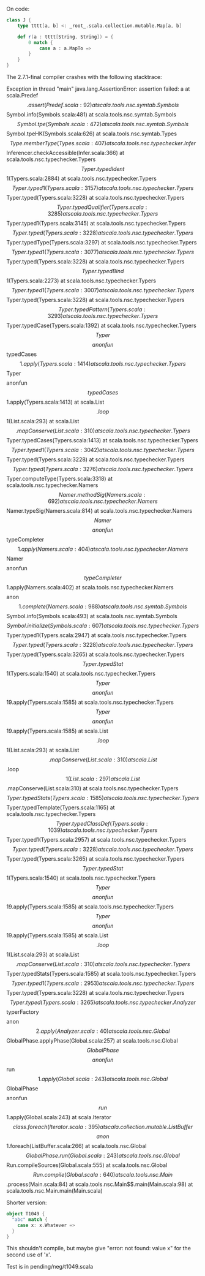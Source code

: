 On code:


```scala
class J {
    type tttt[a, b] <: _root_.scala.collection.mutable.Map[a, b]

    def r(a : tttt[String, String]) = {
        0 match {
            case a : a.MapTo =>
        }
    }
}
```

The 2.7.1-final compiler crashes with the following stacktrace:

Exception in thread "main" java.lang.AssertionError: assertion failed: a
	at scala.Predef$$.assert(Predef.scala:92)
	at scala.tools.nsc.symtab.Symbols$$Symbol.info(Symbols.scala:481)
	at scala.tools.nsc.symtab.Symbols$$Symbol.tpe(Symbols.scala:472)
	at scala.tools.nsc.symtab.Symbols$$Symbol.tpeHK(Symbols.scala:626)
	at scala.tools.nsc.symtab.Types$$Type.memberType(Types.scala:407)
	at scala.tools.nsc.typechecker.Infer$$Inferencer.checkAccessible(Infer.scala:366)
	at scala.tools.nsc.typechecker.Typers$$Typer.typedIdent$$1(Typers.scala:2884)
	at scala.tools.nsc.typechecker.Typers$$Typer.typed1(Typers.scala:3157)
	at scala.tools.nsc.typechecker.Typers$$Typer.typed(Typers.scala:3228)
	at scala.tools.nsc.typechecker.Typers$$Typer.typedQualifier(Typers.scala:3285)
	at scala.tools.nsc.typechecker.Typers$$Typer.typed1(Typers.scala:3145)
	at scala.tools.nsc.typechecker.Typers$$Typer.typed(Typers.scala:3228)
	at scala.tools.nsc.typechecker.Typers$$Typer.typedType(Typers.scala:3297)
	at scala.tools.nsc.typechecker.Typers$$Typer.typed1(Typers.scala:3077)
	at scala.tools.nsc.typechecker.Typers$$Typer.typed(Typers.scala:3228)
	at scala.tools.nsc.typechecker.Typers$$Typer.typedBind$$1(Typers.scala:2273)
	at scala.tools.nsc.typechecker.Typers$$Typer.typed1(Typers.scala:3007)
	at scala.tools.nsc.typechecker.Typers$$Typer.typed(Typers.scala:3228)
	at scala.tools.nsc.typechecker.Typers$$Typer.typedPattern(Typers.scala:3293)
	at scala.tools.nsc.typechecker.Typers$$Typer.typedCase(Typers.scala:1392)
	at scala.tools.nsc.typechecker.Typers$$Typer$$$$anonfun$$typedCases$$1.apply(Typers.scala:1414)
	at scala.tools.nsc.typechecker.Typers$$Typer$$$$anonfun$$typedCases$$1.apply(Typers.scala:1413)
	at scala.List$$.loop$$1(List.scala:293)
	at scala.List$$.mapConserve(List.scala:310)
	at scala.tools.nsc.typechecker.Typers$$Typer.typedCases(Typers.scala:1413)
	at scala.tools.nsc.typechecker.Typers$$Typer.typed1(Typers.scala:3042)
	at scala.tools.nsc.typechecker.Typers$$Typer.typed(Typers.scala:3228)
	at scala.tools.nsc.typechecker.Typers$$Typer.typed(Typers.scala:3276)
	at scala.tools.nsc.typechecker.Typers$$Typer.computeType(Typers.scala:3318)
	at scala.tools.nsc.typechecker.Namers$$Namer.methodSig(Namers.scala:692)
	at scala.tools.nsc.typechecker.Namers$$Namer.typeSig(Namers.scala:814)
	at scala.tools.nsc.typechecker.Namers$$Namer$$$$anonfun$$typeCompleter$$1.apply(Namers.scala:404)
	at scala.tools.nsc.typechecker.Namers$$Namer$$$$anonfun$$typeCompleter$$1.apply(Namers.scala:402)
	at scala.tools.nsc.typechecker.Namers$$$$anon$$1.complete(Namers.scala:988)
	at scala.tools.nsc.symtab.Symbols$$Symbol.info(Symbols.scala:493)
	at scala.tools.nsc.symtab.Symbols$$Symbol.initialize(Symbols.scala:607)
	at scala.tools.nsc.typechecker.Typers$$Typer.typed1(Typers.scala:2947)
	at scala.tools.nsc.typechecker.Typers$$Typer.typed(Typers.scala:3228)
	at scala.tools.nsc.typechecker.Typers$$Typer.typed(Typers.scala:3265)
	at scala.tools.nsc.typechecker.Typers$$Typer.typedStat$$1(Typers.scala:1540)
	at scala.tools.nsc.typechecker.Typers$$Typer$$$$anonfun$$19.apply(Typers.scala:1585)
	at scala.tools.nsc.typechecker.Typers$$Typer$$$$anonfun$$19.apply(Typers.scala:1585)
	at scala.List$$.loop$$1(List.scala:293)
	at scala.List$$.mapConserve(List.scala:310)
	at scala.List$$.loop$$1(List.scala:297)
	at scala.List$$.mapConserve(List.scala:310)
	at scala.tools.nsc.typechecker.Typers$$Typer.typedStats(Typers.scala:1585)
	at scala.tools.nsc.typechecker.Typers$$Typer.typedTemplate(Typers.scala:1165)
	at scala.tools.nsc.typechecker.Typers$$Typer.typedClassDef(Typers.scala:1039)
	at scala.tools.nsc.typechecker.Typers$$Typer.typed1(Typers.scala:2957)
	at scala.tools.nsc.typechecker.Typers$$Typer.typed(Typers.scala:3228)
	at scala.tools.nsc.typechecker.Typers$$Typer.typed(Typers.scala:3265)
	at scala.tools.nsc.typechecker.Typers$$Typer.typedStat$$1(Typers.scala:1540)
	at scala.tools.nsc.typechecker.Typers$$Typer$$$$anonfun$$19.apply(Typers.scala:1585)
	at scala.tools.nsc.typechecker.Typers$$Typer$$$$anonfun$$19.apply(Typers.scala:1585)
	at scala.List$$.loop$$1(List.scala:293)
	at scala.List$$.mapConserve(List.scala:310)
	at scala.tools.nsc.typechecker.Typers$$Typer.typedStats(Typers.scala:1585)
	at scala.tools.nsc.typechecker.Typers$$Typer.typed1(Typers.scala:2953)
	at scala.tools.nsc.typechecker.Typers$$Typer.typed(Typers.scala:3228)
	at scala.tools.nsc.typechecker.Typers$$Typer.typed(Typers.scala:3265)
	at scala.tools.nsc.typechecker.Analyzer$$typerFactory$$$$anon$$2.apply(Analyzer.scala:40)
	at scala.tools.nsc.Global$$GlobalPhase.applyPhase(Global.scala:257)
	at scala.tools.nsc.Global$$GlobalPhase$$$$anonfun$$run$$1.apply(Global.scala:243)
	at scala.tools.nsc.Global$$GlobalPhase$$$$anonfun$$run$$1.apply(Global.scala:243)
	at scala.Iterator$$class.foreach(Iterator.scala:395)
	at scala.collection.mutable.ListBuffer$$$$anon$$1.foreach(ListBuffer.scala:266)
	at scala.tools.nsc.Global$$GlobalPhase.run(Global.scala:243)
	at scala.tools.nsc.Global$$Run.compileSources(Global.scala:555)
	at scala.tools.nsc.Global$$Run.compile(Global.scala:640)
	at scala.tools.nsc.Main$$.process(Main.scala:84)
	at scala.tools.nsc.Main$$.main(Main.scala:98)
	at scala.tools.nsc.Main.main(Main.scala)

Shorter version:
```scala
object T1049 {
  "abc" match {
    case x: x.Whatever =>
  }
}
```

This shouldn't compile, but maybe give "error: not found: value x" for the second use of 'x'.

Test is in pending/neg/t1049.scala
